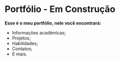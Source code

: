 # Portfólio - Em Construção

**Esse é o meu portfólio, nele você encontrará:**

* Informações acadêmicas;
* Projetos;
* Habilidades;
* Contatos;
* E mais.
